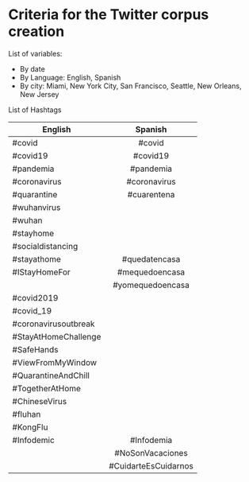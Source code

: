 # Criteria for the Twitter corpus creation 

List of variables: 

* By date
* By Language: English, Spanish
* By city: Miami, New York City, San Francisco, Seattle, New Orleans, New Jersey

List of Hashtags 

| English       | Spanish       | 
| ------------- |:-------------:| 
| #covid        | #covid        | 
| #covid19      | #covid19      |  
| #pandemia     | #pandemia     | 
| #coronavirus  | #coronavirus  |
| #quarantine   | #cuarentena   |
| #wuhanvirus   |               |
| #wuhan        |               |
| #stayhome     |               |
| #socialdistancing|            |
| #stayathome   | #quedatencasa |
| #IStayHomeFor |#mequedoencasa|
|               |#yomequedoencasa|
| #covid2019    |               |
| #covid_19     |               |
| #coronavirusoutbreak          |
| #StayAtHomeChallenge          |
| #SafeHands    |               |
| #ViewFromMyWindow             |
| #QuarantineAndChill           |
| #TogetherAtHome               |
| #ChineseVirus |               |
| #fluhan       |               |
| #KongFlu      |               |
|  #Infodemic   |  #Infodemia   |           
|               | #NoSonVacaciones|
|               | #CuidarteEsCuidarnos|

